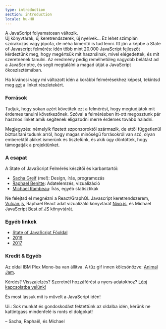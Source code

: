 ```yaml
---
type: introduction
section: introduction
locale: hu-HU
---
```

 
<span class="first-line">A <span class="first-letter">JavaScript</span> folyamatosan változik.</span>  
Új könyvtárak, új keretrendszerek, új nyelvek… Ez lehet szimplán szórakozás vagy jópofa, de néha kimerítő is tud lenni. 
Itt jön a képbe a State of Javascript felmérés: idén több mint 20.000 JavaScript fejleszőt kérdeztünk meg, hogy megértsük mit használnak, mivel elégedettek, és mit szeretnének tanulni. Az eredmény pedig remélhetőleg nagyobb belátást ad a JavaScriptre, és segít megtalálni a magad útját a JavaScript ökoszisztémában.

Ha kíváncsi vagy mi változott idén a korábbi felmérésekhez képest, tekintsd meg  [ezt](https://medium.freecodecamp.org/the-state-of-javascript-2018-8322bcc51bd8) a linket részletekért.

### Források

Tudjuk, hogy sokan azért követitek ezt a felmérést, hogy megtudjátok mit érdemes tanulni következőnek. Szóval a felmérésben itt-ott megosztunk pár hasznos linket amik segítenek eligazodni merre érdemes tovább haladni.

Megjegyzés: némelyik fizetett szponzoroktól származik, de ettől függetlenül biztosítani tudunk arról, hogy magas minőségű forrásokról van szó,  olyan emberektől akiket ismerünk és tisztelünk, és akik úgy döntöttek, hogy támogatják a projektünket.

### A csapat

A State of JavaScript Felmérés készítői és karbantartói:

- [Sacha Greif](https://twitter.com/sachagreif) (me!): Design, írás, programozás
- [Raphael Benitte](https://twitter.com/benitteraphael): Adatelemzés, vizualizáció
- [Michael Rambeau](https://twitter.com/michaelrambeau): Írás, egyéb statisztikák

Ne felejtsd el megnézni a React/GraphQL Javascript keretrendszerem, [Vulcan.js](http://vulcanjs.org), Raphael React adat vizualizáló könyvtárát [Nivo.js](https://nivo.rocks), és Michael JavaScript [Best of JS](https://bestofjs.org) könyvtárát.

### Egyéb linkek

- [State of JavaScript Főoldal](https://stateofjs.com)
- [2016](https://2016.stateofjs.com/)
- [2017](https://2017.stateofjs.com/)

### Kredit & Egyéb

Az oldal IBM Plex Mono-ba van állítva. A tűz gif innen kölcsönözve: [Animal Jam](https://animal-jam-roleplay.wikia.com/wiki/File:Pixel-fire-gif-1.gif).

Kérdés? Visszajelzés? Szeretnél hozzáférést a nyers adatokhoz? [Lépj kapcsolatba velünk!](mailto:hello@stateofjs.com)

És most lássuk mit is művelt a JavaScript idén!

Ui.: Sok munkát és gondoskodást fektettünk az oldalba idén, kérünk ne kattintgass mindenfelé is ronts el dolgokat!

<span class="conclusion__byline">– Sacha, Raphaël, és Michael</span>